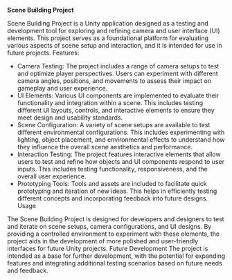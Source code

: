 **Scene Building Project**

Scene Building Project is a Unity application designed as a testing and development tool for exploring and refining camera and user interface (UI) elements. This project serves as a foundational platform for evaluating various aspects of scene setup and interaction, and it is intended for use in future projects.
Features:

  - Camera Testing: The project includes a range of camera setups to test and optimize player perspectives. Users can experiment with different camera angles, positions, and movements to assess their impact on gameplay and user experience.
  - UI Elements: Various UI components are implemented to evaluate their functionality and integration within a scene. This includes testing different UI layouts, controls, and interactive elements to ensure they meet design and usability standards.
  - Scene Configuration: A variety of scene setups are available to test different environmental configurations. This includes experimenting with lighting, object placement, and environmental effects to understand how they influence the overall scene aesthetics and performance.
  - Interaction Testing: The project features interactive elements that allow users to test and refine how objects and UI components respond to user inputs. This includes testing functionality, responsiveness, and the overall user experience.
  - Prototyping Tools: Tools and assets are included to facilitate quick prototyping and iteration of new ideas. This helps in efficiently testing different concepts and incorporating feedback into future designs.
  Usage

The Scene Building Project is designed for developers and designers to test and iterate on scene setups, camera configurations, and UI designs. By providing a controlled environment to experiment with these elements, the project aids in the development of more polished and user-friendly interfaces for future Unity projects.
Future Development The project is intended as a base for further development, with the potential for expanding features and integrating additional testing scenarios based on future needs and feedback.

